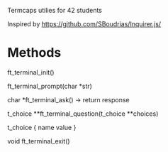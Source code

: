 Termcaps utilies for 42 students

Inspired by https://github.com/SBoudrias/Inquirer.js/

# Methods

ft_terminal_init()


ft_terminal_prompt(char *str)

char *ft_terminal_ask() -> return response

t_choice **ft_terminal_question(t_choice **choices)

t_choice
{
name
value
}


void ft_terminal_exit()


